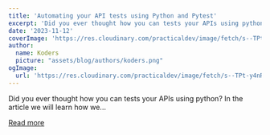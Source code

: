 ```yaml
---
title: 'Automating your API tests using Python and Pytest'
excerpt: 'Did you ever thought how you can tests your APIs using python? In the article we will learn how we...'
date: '2023-11-12'
coverImage: 'https://res.cloudinary.com/practicaldev/image/fetch/s--TPt-y4nR--/c_imagga_scale,f_auto,fl_progressive,h_420,q_auto,w_1000/https://dev-to-uploads.s3.amazonaws.com/uploads/articles/mk3ipivpafhhd6p7asr3.png'
author:
  name: Koders
  picture: "assets/blog/authors/koders.png"
ogImage:
  url: 'https://res.cloudinary.com/practicaldev/image/fetch/s--TPt-y4nR--/c_imagga_scale,f_auto,fl_progressive,h_420,q_auto,w_1000/https://dev-to-uploads.s3.amazonaws.com/uploads/articles/mk3ipivpafhhd6p7asr3.png'
---
```


Did you ever thought how you can tests your APIs using python? In the article we will learn how we...

[Read more](https://dev.to/m4rri4nne/automating-your-api-tests-using-python-and-pytest-23cc)
